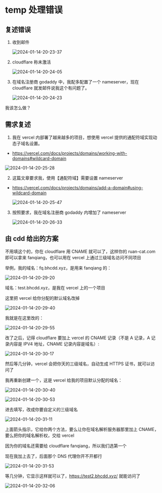 # temp 处理错误

## 复述错误

1. 收到邮件

   ![2024-01-14-20-23-37](https://cdn.jsdelivr.net/gh/ruan-cat/img-store/img/2024-01-14-20-23-37.png)

2. cloudflare 称未激活

   ![2024-01-14-20-24-05](https://cdn.jsdelivr.net/gh/ruan-cat/img-store/img/2024-01-14-20-24-05.png)

3. 在域名注册商 godaddy 中，我配多配置了一个 nameserver，现在 cloudflare 就发邮件说我这个有问题了。

   ![2024-01-14-20-24-23](https://cdn.jsdelivr.net/gh/ruan-cat/img-store/img/2024-01-14-20-24-23.png)

我该怎么做？

## 需求复述

1. 我在 vercel 内部署了越来越多的项目，想使用 vercel 提供的通配符域实现动态子域名设置。

- https://vercel.com/docs/projects/domains/working-with-domains#wildcard-domain

![2024-01-14-20-25-28](https://cdn.jsdelivr.net/gh/ruan-cat/img-store/img/2024-01-14-20-25-28.png)

2. 这篇文章要求我，使用【通配符域】需要设置 nameserver

- https://vercel.com/docs/projects/domains/add-a-domain#using-wildcard-domain

  ![2024-01-14-20-25-47](https://cdn.jsdelivr.net/gh/ruan-cat/img-store/img/2024-01-14-20-25-47.png)

3. 按照要求，我在域名注册商 godaddy 内增加了 nameserver

   ![2024-01-14-20-26-33](https://cdn.jsdelivr.net/gh/ruan-cat/img-store/img/2024-01-14-20-26-33.png)

## 由 cdd 给出的方案

不用填这个的，你在 cloudflare 用 CNAME 就可以了，这样你的 ruan-cat.com 即可以拿来 fanqiang，也可以用在 vercel 上通过三级域名访问不同项目

举例，我的域名：fq.bhcdd.xyz，是用来 fanqiang 的：

![2024-01-14-20-29-20](https://cdn.jsdelivr.net/gh/ruan-cat/img-store/img/2024-01-14-20-29-20.png)

域名：test.bhcdd.xyz，是我在 vercel 上的一个项目

这里把 vercel 给你分配的默认域名改掉

![2024-01-14-20-29-40](https://cdn.jsdelivr.net/gh/ruan-cat/img-store/img/2024-01-14-20-29-40.jpeg)

我就是在这里改的：

![2024-01-14-20-29-55](https://cdn.jsdelivr.net/gh/ruan-cat/img-store/img/2024-01-14-20-29-55.jpeg)

改了之后，记得 cloudflare 要加上 vercel 的 CNAME 记录（不是 A 记录，A 记录内容是 IPV4 地址，CNAME 记录内容是域名）:

![2024-01-14-20-30-17](https://cdn.jsdelivr.net/gh/ruan-cat/img-store/img/2024-01-14-20-30-17.png)

然后等几分钟，vercel 会把你天的三级域名，自动生成 HTTPS 证书，就可以访问了

我再重新创建一个，这是 vercel 给我的项目默认分配的域名：

![2024-01-14-20-30-40](https://cdn.jsdelivr.net/gh/ruan-cat/img-store/img/2024-01-14-20-30-40.jpeg)

![2024-01-14-20-30-53](https://cdn.jsdelivr.net/gh/ruan-cat/img-store/img/2024-01-14-20-30-53.jpeg)

进去填写，改成你要自定义的三级域名

![2024-01-14-20-31-11](https://cdn.jsdelivr.net/gh/ruan-cat/img-store/img/2024-01-14-20-31-11.png)

上面箭头指示，它给你两个方法，要么让你在域名解析服务器那里加上 CNAME，要么把你的域名解析权，交给 vercel

因为你的域名还需要给 cloudflare fanqiang，所以我们选第一个

现在我加上去了，后面那个 DNS 代理你开不开都行

![2024-01-14-20-31-53](https://cdn.jsdelivr.net/gh/ruan-cat/img-store/img/2024-01-14-20-31-53.png)

等几分钟，它显示这样就可以了，https://test2.bhcdd.xyz/ 就能访问了

![2024-01-14-20-32-06](https://cdn.jsdelivr.net/gh/ruan-cat/img-store/img/2024-01-14-20-32-06.jpeg)
